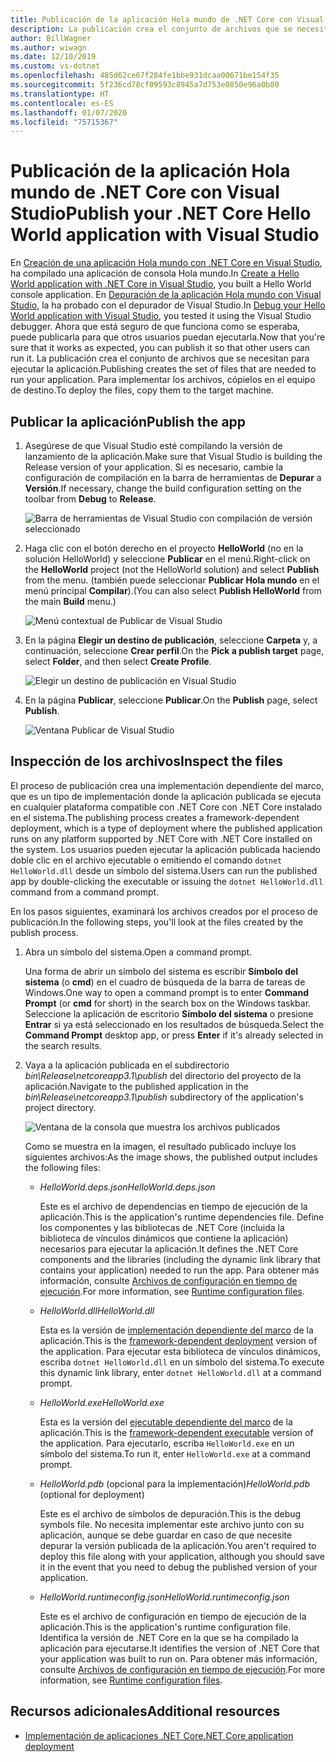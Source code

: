 ```yaml
---
title: Publicación de la aplicación Hola mundo de .NET Core con Visual Studio
description: La publicación crea el conjunto de archivos que se necesitan para ejecutar la aplicación de .NET Core.
author: BillWagner
ms.author: wiwagn
ms.date: 12/10/2019
ms.custom: vs-dotnet
ms.openlocfilehash: 485d62ce67f284fe1bbe931dcaa00671be154f35
ms.sourcegitcommit: 5f236cd78cf09593c8945a7d753e0850e96a0b80
ms.translationtype: HT
ms.contentlocale: es-ES
ms.lasthandoff: 01/07/2020
ms.locfileid: "75715367"
---
```

# <a name="publish-your-net-core-hello-world-application-with-visual-studio"></a><span data-ttu-id="e4c79-103">Publicación de la aplicación Hola mundo de .NET Core con Visual Studio</span><span class="sxs-lookup"><span data-stu-id="e4c79-103">Publish your .NET Core Hello World application with Visual Studio</span></span>

<span data-ttu-id="e4c79-104">En [Creación de una aplicación Hola mundo con .NET Core en Visual Studio](with-visual-studio.md), ha compilado una aplicación de consola Hola mundo.</span><span class="sxs-lookup"><span data-stu-id="e4c79-104">In [Create a Hello World application with .NET Core in Visual Studio](with-visual-studio.md), you built a Hello World console application.</span></span> <span data-ttu-id="e4c79-105">En [Depuración de la aplicación Hola mundo con Visual Studio](debugging-with-visual-studio.md), la ha probado con el depurador de Visual Studio.</span><span class="sxs-lookup"><span data-stu-id="e4c79-105">In [Debug your Hello World application with Visual Studio](debugging-with-visual-studio.md), you tested it using the Visual Studio debugger.</span></span> <span data-ttu-id="e4c79-106">Ahora que está seguro de que funciona como se esperaba, puede publicarla para que otros usuarios puedan ejecutarla.</span><span class="sxs-lookup"><span data-stu-id="e4c79-106">Now that you're sure that it works as expected, you can publish it so that other users can run it.</span></span> <span data-ttu-id="e4c79-107">La publicación crea el conjunto de archivos que se necesitan para ejecutar la aplicación.</span><span class="sxs-lookup"><span data-stu-id="e4c79-107">Publishing creates the set of files that are needed to run your application.</span></span> <span data-ttu-id="e4c79-108">Para implementar los archivos, cópielos en el equipo de destino.</span><span class="sxs-lookup"><span data-stu-id="e4c79-108">To deploy the files, copy them to the target machine.</span></span>

## <a name="publish-the-app"></a><span data-ttu-id="e4c79-109">Publicar la aplicación</span><span class="sxs-lookup"><span data-stu-id="e4c79-109">Publish the app</span></span>

1. <span data-ttu-id="e4c79-110">Asegúrese de que Visual Studio esté compilando la versión de lanzamiento de la aplicación.</span><span class="sxs-lookup"><span data-stu-id="e4c79-110">Make sure that Visual Studio is building the Release version of your application.</span></span> <span data-ttu-id="e4c79-111">Si es necesario, cambie la configuración de compilación en la barra de herramientas de **Depurar** a **Versión**.</span><span class="sxs-lookup"><span data-stu-id="e4c79-111">If necessary, change the build configuration setting on the toolbar from **Debug** to **Release**.</span></span>

   ![Barra de herramientas de Visual Studio con compilación de versión seleccionado](media/publishing-with-visual-studio/visual-studio-toolbar-release.png)

1. <span data-ttu-id="e4c79-113">Haga clic con el botón derecho en el proyecto **HelloWorld** (no en la solución HelloWorld) y seleccione **Publicar** en el menú.</span><span class="sxs-lookup"><span data-stu-id="e4c79-113">Right-click on the **HelloWorld** project (not the HelloWorld solution) and select **Publish** from the menu.</span></span> <span data-ttu-id="e4c79-114">(también puede seleccionar **Publicar Hola mundo** en el menú principal **Compilar**).</span><span class="sxs-lookup"><span data-stu-id="e4c79-114">(You can also select **Publish HelloWorld** from the main **Build** menu.)</span></span>

   ![Menú contextual de Publicar de Visual Studio](media/publishing-with-visual-studio/publish-context-menu.png)
   
1. <span data-ttu-id="e4c79-116">En la página **Elegir un destino de publicación**, seleccione **Carpeta** y, a continuación, seleccione **Crear perfil**.</span><span class="sxs-lookup"><span data-stu-id="e4c79-116">On the **Pick a publish target** page, select **Folder**, and then select **Create Profile**.</span></span>

   ![Elegir un destino de publicación en Visual Studio](media/publishing-with-visual-studio/pick-publish-target.png)
   
1. <span data-ttu-id="e4c79-118">En la página **Publicar**, seleccione **Publicar**.</span><span class="sxs-lookup"><span data-stu-id="e4c79-118">On the **Publish** page, select **Publish**.</span></span>

   ![Ventana Publicar de Visual Studio](media/publishing-with-visual-studio/publish-page.png)
   
## <a name="inspect-the-files"></a><span data-ttu-id="e4c79-120">Inspección de los archivos</span><span class="sxs-lookup"><span data-stu-id="e4c79-120">Inspect the files</span></span>

<span data-ttu-id="e4c79-121">El proceso de publicación crea una implementación dependiente del marco, que es un tipo de implementación donde la aplicación publicada se ejecuta en cualquier plataforma compatible con .NET Core con .NET Core instalado en el sistema.</span><span class="sxs-lookup"><span data-stu-id="e4c79-121">The publishing process creates a framework-dependent deployment, which is a type of deployment where the published application runs on any platform supported by .NET Core with .NET Core installed on the system.</span></span> <span data-ttu-id="e4c79-122">Los usuarios pueden ejecutar la aplicación publicada haciendo doble clic en el archivo ejecutable o emitiendo el comando `dotnet HelloWorld.dll` desde un símbolo del sistema.</span><span class="sxs-lookup"><span data-stu-id="e4c79-122">Users can run the published app by double-clicking the executable or issuing the `dotnet HelloWorld.dll` command from a command prompt.</span></span>

<span data-ttu-id="e4c79-123">En los pasos siguientes, examinará los archivos creados por el proceso de publicación.</span><span class="sxs-lookup"><span data-stu-id="e4c79-123">In the following steps, you'll look at the files created by the publish process.</span></span>

1. <span data-ttu-id="e4c79-124">Abra un símbolo del sistema.</span><span class="sxs-lookup"><span data-stu-id="e4c79-124">Open a command prompt.</span></span>

   <span data-ttu-id="e4c79-125">Una forma de abrir un símbolo del sistema es escribir **Símbolo del sistema** (o **cmd**) en el cuadro de búsqueda de la barra de tareas de Windows.</span><span class="sxs-lookup"><span data-stu-id="e4c79-125">One way to open a command prompt is to enter **Command Prompt** (or **cmd** for short) in the search box on the Windows taskbar.</span></span> <span data-ttu-id="e4c79-126">Seleccione la aplicación de escritorio **Símbolo del sistema** o presione **Entrar** si ya está seleccionado en los resultados de búsqueda.</span><span class="sxs-lookup"><span data-stu-id="e4c79-126">Select the **Command Prompt** desktop app, or press **Enter** if it's already selected in the search results.</span></span>

1. <span data-ttu-id="e4c79-127">Vaya a la aplicación publicada en el subdirectorio *bin\Release\netcoreapp3.1\publish* del directorio del proyecto de la aplicación.</span><span class="sxs-lookup"><span data-stu-id="e4c79-127">Navigate to the published application in the *bin\Release\netcoreapp3.1\publish* subdirectory of the application's project directory.</span></span>

   ![Ventana de la consola que muestra los archivos publicados](media/publishing-with-visual-studio/published-files-output.png)

   <span data-ttu-id="e4c79-129">Como se muestra en la imagen, el resultado publicado incluye los siguientes archivos:</span><span class="sxs-lookup"><span data-stu-id="e4c79-129">As the image shows, the published output includes the following files:</span></span>

      * <span data-ttu-id="e4c79-130">*HelloWorld.deps.json*</span><span class="sxs-lookup"><span data-stu-id="e4c79-130">*HelloWorld.deps.json*</span></span>

         <span data-ttu-id="e4c79-131">Este es el archivo de dependencias en tiempo de ejecución de la aplicación.</span><span class="sxs-lookup"><span data-stu-id="e4c79-131">This is the application's runtime dependencies file.</span></span> <span data-ttu-id="e4c79-132">Define los componentes y las bibliotecas de .NET Core (incluida la biblioteca de vínculos dinámicos que contiene la aplicación) necesarios para ejecutar la aplicación.</span><span class="sxs-lookup"><span data-stu-id="e4c79-132">It defines the .NET Core components and the libraries (including the dynamic link library that contains your application) needed to run the app.</span></span> <span data-ttu-id="e4c79-133">Para obtener más información, consulte [Archivos de configuración en tiempo de ejecución](https://github.com/dotnet/cli/blob/85ca206d84633d658d7363894c4ea9d59e515c1a/Documentation/specs/runtime-configuration-file.md).</span><span class="sxs-lookup"><span data-stu-id="e4c79-133">For more information, see [Runtime configuration files](https://github.com/dotnet/cli/blob/85ca206d84633d658d7363894c4ea9d59e515c1a/Documentation/specs/runtime-configuration-file.md).</span></span>

      * <span data-ttu-id="e4c79-134">*HelloWorld.dll*</span><span class="sxs-lookup"><span data-stu-id="e4c79-134">*HelloWorld.dll*</span></span>

         <span data-ttu-id="e4c79-135">Esta es la versión de [implementación dependiente del marco](../deploying/deploy-with-cli.md#framework-dependent-deployment) de la aplicación.</span><span class="sxs-lookup"><span data-stu-id="e4c79-135">This is the [framework-dependent deployment](../deploying/deploy-with-cli.md#framework-dependent-deployment) version of the application.</span></span> <span data-ttu-id="e4c79-136">Para ejecutar esta biblioteca de vínculos dinámicos, escriba `dotnet HelloWorld.dll` en un símbolo del sistema.</span><span class="sxs-lookup"><span data-stu-id="e4c79-136">To execute this dynamic link library, enter `dotnet HelloWorld.dll` at a command prompt.</span></span>

      * <span data-ttu-id="e4c79-137">*HelloWorld.exe*</span><span class="sxs-lookup"><span data-stu-id="e4c79-137">*HelloWorld.exe*</span></span>
      
         <span data-ttu-id="e4c79-138">Esta es la versión del [ejecutable dependiente del marco](../deploying/deploy-with-cli.md#framework-dependent-executable) de la aplicación.</span><span class="sxs-lookup"><span data-stu-id="e4c79-138">This is the [framework-dependent executable](../deploying/deploy-with-cli.md#framework-dependent-executable) version of the application.</span></span> <span data-ttu-id="e4c79-139">Para ejecutarlo, escriba `HelloWorld.exe` en un símbolo del sistema.</span><span class="sxs-lookup"><span data-stu-id="e4c79-139">To run it, enter `HelloWorld.exe` at a command prompt.</span></span>

      * <span data-ttu-id="e4c79-140">*HelloWorld.pdb* (opcional para la implementación)</span><span class="sxs-lookup"><span data-stu-id="e4c79-140">*HelloWorld.pdb* (optional for deployment)</span></span>

         <span data-ttu-id="e4c79-141">Este es el archivo de símbolos de depuración.</span><span class="sxs-lookup"><span data-stu-id="e4c79-141">This is the debug symbols file.</span></span> <span data-ttu-id="e4c79-142">No necesita implementar este archivo junto con su aplicación, aunque se debe guardar en caso de que necesite depurar la versión publicada de la aplicación.</span><span class="sxs-lookup"><span data-stu-id="e4c79-142">You aren't required to deploy this file along with your application, although you should save it in the event that you need to debug the published version of your application.</span></span>

      * <span data-ttu-id="e4c79-143">*HelloWorld.runtimeconfig.json*</span><span class="sxs-lookup"><span data-stu-id="e4c79-143">*HelloWorld.runtimeconfig.json*</span></span>

         <span data-ttu-id="e4c79-144">Este es el archivo de configuración en tiempo de ejecución de la aplicación.</span><span class="sxs-lookup"><span data-stu-id="e4c79-144">This is the application's runtime configuration file.</span></span> <span data-ttu-id="e4c79-145">Identifica la versión de .NET Core en la que se ha compilado la aplicación para ejecutarse.</span><span class="sxs-lookup"><span data-stu-id="e4c79-145">It identifies the version of .NET Core that your application was built to run on.</span></span> <span data-ttu-id="e4c79-146">Para obtener más información, consulte [Archivos de configuración en tiempo de ejecución](https://github.com/dotnet/cli/blob/85ca206d84633d658d7363894c4ea9d59e515c1a/Documentation/specs/runtime-configuration-file.md).</span><span class="sxs-lookup"><span data-stu-id="e4c79-146">For more information, see [Runtime configuration files](https://github.com/dotnet/cli/blob/85ca206d84633d658d7363894c4ea9d59e515c1a/Documentation/specs/runtime-configuration-file.md).</span></span>

## <a name="additional-resources"></a><span data-ttu-id="e4c79-147">Recursos adicionales</span><span class="sxs-lookup"><span data-stu-id="e4c79-147">Additional resources</span></span>

- [<span data-ttu-id="e4c79-148">Implementación de aplicaciones .NET Core</span><span class="sxs-lookup"><span data-stu-id="e4c79-148">.NET Core application deployment</span></span>](../deploying/index.md)
